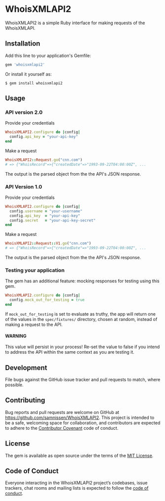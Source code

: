 # WhoisXMLAPI2

WhoisXMLAPI2 is a simple Ruby interface for making requests of the WhoisXMLAPI.

## Installation

Add this line to your application's Gemfile:

```ruby
gem 'whoisxmlapi2'
```

Or install it yourself as:

    $ gem install whoisxmlapi2

## Usage

### API version 2.0

Provide your credentials

```ruby
WhoisXMLAPI2.configure do |config|
  config.api_key = "your-api-key"
end
```

Make a request

```ruby
WhoisXMLAPI2::Request.go("cnn.com")
# => {"WhoisRecord"=>{"createdDate"=>"1993-09-22T04:00:00Z", ...
```

The output is the parsed object from the the API's JSON response.

### API Version 1.0

Provide your credentials

```ruby
WhoisXMLAPI2.configure do |config|
  config.username = "your-username"
  config.api_key  = "your-api-key"
  config.secret   = "your-api-key-secret"
end
```

Make a request

```ruby
WhoisXMLAPI2::Request::V1.go("cnn.com")
# => {"WhoisRecord"=>{"createdDate"=>"1993-09-22T04:00:00Z", ...
```

The output is the parsed object from the the API's JSON response.

### Testing your application
The gem has an additional feature:
mocking responses for testing using this gem.

```ruby
WhoisXMLAPI2.configure do |config|
  config.mock_out_for_testing = true
end
```

If `mock_out_for_testing` is set to evaluate as truthy, the app will
return one of the values in the `spec/fixtures/` directory, chosen
at random, instead of making a request to the API.

#### WARNING

This value will persist in your process!
Re-set the value to false if you intend to
address the API within the same context
as you are testing it.

## Development

File bugs against the GitHub issue tracker and pull requests to match, where possible.

## Contributing

Bug reports and pull requests are welcome on GitHub at https://github.com/samnissen/WhoisXMLAPI2. This project is intended to be a safe, welcoming space for collaboration, and contributors are expected to adhere to the [Contributor Covenant](http://contributor-covenant.org) code of conduct.

## License

The gem is available as open source under the terms of the [MIT License](https://opensource.org/licenses/MIT).

## Code of Conduct

Everyone interacting in the WhoisXMLAPI2 project’s codebases, issue trackers, chat rooms and mailing lists is expected to follow the [code of conduct](https://github.com/[USERNAME]/whoisxmlapi2/blob/master/CODE_OF_CONDUCT.md).
